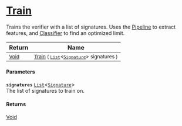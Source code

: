 # [Train](./Verifier--Train.md)

Trains the verifier with a list of signatures. Uses the [Pipeline](/SigStat/Common/Model/Verifier.md) to extract features,  and [Classifier](/SigStat/Common/Model/Verifier.md) to find an optimized limit.

| Return | Name | 
| --- | --- | 
| <sub>[Void](https://docs.microsoft.com/en-us/dotnet/api/System.Void)</sub> | <sub>[Train](./Verifier--Train.md) ( [`List`](https://docs.microsoft.com/en-us/dotnet/api/System.Collections.Generic.List-1)\<[`Signature`](./../../Signature.md)> signatures )</sub> | 


#### Parameters
**`signatures`**  [`List`](https://docs.microsoft.com/en-us/dotnet/api/System.Collections.Generic.List-1)\<[`Signature`](./../../Signature.md)><br>The list of signatures to train on.
#### Returns
[Void](https://docs.microsoft.com/en-us/dotnet/api/System.Void)<br>
